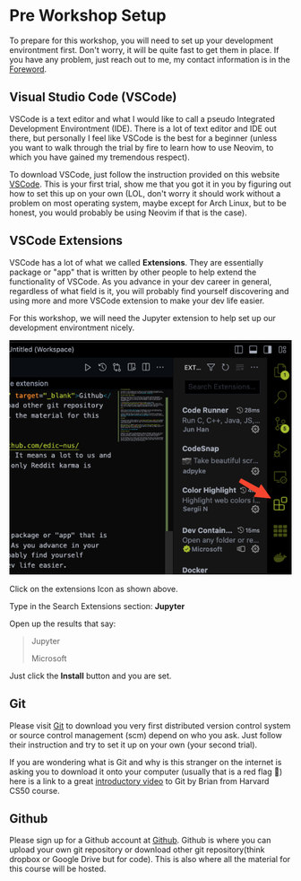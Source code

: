 # Pre Workshop Setup

To prepare for this workshop, you will need to set up your development environtment first. Don't worry, it will be quite fast to get them in place. If you have any problem, just reach out to me, my contact information is in the [Foreword](./foreword.md).

## Visual Studio Code (VSCode)

VSCode is a text editor and what I would like to call a pseudo Integrated Development Environtment (IDE). There is a lot of text editor and IDE out there, but personally I feel like VSCode is the best for a beginner (unless you want to walk through the trial by fire to learn how to use Neovim, to which you have gained my tremendous respect).

To download VSCode, just follow the instruction provided on this website
<a href="https://code.visualstudio.com/" target="_blank">VSCode</a>. This is your first trial, show me that you got it in you by figuring out how to set this up on your own (LOL, don't worry it should work without a problem on most operating system, maybe except for Arch Linux, but to be honest, you would probably be using Neovim if that is the case).

## VSCode Extensions

VSCode has a lot of what we called **Extensions**. They are essentially package or "app" that is written by other people to help extend the functionality of VSCode. As you advance in your dev career in general, regardless of what field is it, you will probably find yourself discovering and using more and more VSCode extension to make your dev life easier.

For this workshop, we will need the Jupyter extension to help set up our development environtment nicely.

![Extensions Icon](./img/SCR-20230805-wmq.png)

Click on the extensions Icon as shown above.

Type in the Search Extensions section: **Jupyter**

Open up the results that say:

> Jupyter
>
> Microsoft

Just click the **Install** button and you are set.

## Git

Please visit [Git](https://git-scm.com/) to download you very first distributed version control system or source control management (scm) depend on who you ask. Just follow their instruction and try to set it up on your own (your second trial).

If you are wondering what is Git and why is this stranger on the internet is asking you to download it onto your computer (usually that is a red flag 🚩) here is a link to a great [introductory video](https://cs50.harvard.edu/web/2020/weeks/1/) to Git by Brian from Harvard CS50 course.

## Github

Please sign up for a Github account at <a href="https://github.com/" target="_blank">Github</a>. Github is where you can upload your own git repository or download other git repository(think dropbox or Google Drive but for code). This is also where all the material for this course will be hosted.
